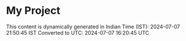 # My Project

This content is dynamically generated in Indian Time (IST): 2024-07-07 21:50:45 IST
Converted to UTC: 2024-07-07 16:20:45 UTC
